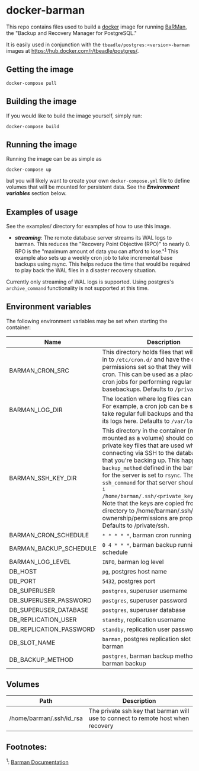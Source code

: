 # docker-barman

This repo contains files used to build a [docker](https://www.docker.com) image
for running [BaRMan](https://github.com/2ndquadrant-it/barman), the "Backup and
Recovery Manager for PostgreSQL."

It is easily used in conjunction with the `tbeadle/postgres:<version>-barman`
images at https://hub.docker.com/r/tbeadle/postgres/.

## Getting the image

`docker-compose pull`

## Building the image

If you would like to build the image yourself, simply run:

`docker-compose build`

## Running the image

Running the image can be as simple as

`docker-compose up`

but you will likely want to create your own `docker-compose.yml` file to define
volumes that will be mounted for persistent data.  See the ***Environment
variables*** section below.


## Examples of usage

See the examples/ directory for examples of how to use this image.

 * ***streaming***: The remote database server streams its WAL logs to barman.
   This reduces the "Recovery Point Objective (RPO)" to nearly 0.  RPO is the
   "maximum amount of data you can afford to lose."<sup>[1](#barman_docs)</sup>
   This example also sets up  a weekly cron job to take incremental base backups
   using rsync.  This helps reduce the time that would be required to play back
   the WAL files in a disaster recovery situation.

Currently only streaming of WAL logs is supported.  Using postgres's
`archive_command` functionality is not supported at this time.

## Environment variables

The following environment variables may be set when starting the container:

| Name                               | Description                                                                                                                                                                                                                                                                                                                                                                                                                                                                                                                                             |
| ----                               | -----------                                                                                                                                                                                                                                                                                                                                                                                                                                                                                                                                             |
| BARMAN_CRON_SRC                    | This directory holds files that will be copied in to `/etc/cron.d/` and have the correct permissions set so that they will be run via cron.  This can be used as a place to put cron jobs for performing regular basebackups.  Defaults to `/private/cron.d`.
| BARMAN_LOG_DIR                     | The location where log files can be stored.  For example, a cron job can be set up to take regular full backups and that can send its logs here.  Defaults to `/var/log/barman`.                                                                                                                                                                                                                                                                                                                                                                        |
| BARMAN_SSH_KEY_DIR                 | This directory in the container (most likely mounted as a volume) should contain SSH private key files that are used when connecting via SSH to the database servers that you're backing up.  This happens if the `backup_method` defined in the barman config for the server is set to `rsync`.  The `ssh_command` for that server should include `-i /home/barman/.ssh/<private_key_filename>`.  Note that the keys are copied from this directory to /home/barman/.ssh/ to ensure ownership/permissions are properly set.  Defaults to /private/ssh. |
| BARMAN_CRON_SCHEDULE               | `* * * * *`, barman cron running scheduel
| BARMAN_BACKUP_SCHEDULE             | `0 4 * * *`, barman backup running schedule
| BARMAN_LOG_LEVEL                   | `INFO`, barman log level
| DB_HOST                            | `pg`, postgres host name
| DB_PORT                            | `5432`, postgres port
| DB_SUPERUSER                       | `postgres`, superuser username
| DB_SUPERUSER_PASSWORD              | `postgres`, superuser password
| DB_SUPERUSER_DATABASE              | `postgres`, superuser database
| DB_REPLICATION_USER                | `standby`, replication username
| DB_REPLICATION_PASSWORD            | `standby`, replication user password
| DB_SLOT_NAME                       | `barman`, postgres replication slot name for barman
| DB_BACKUP_METHOD                   | `postgres`, barman backup method, see barman backup

## Volumes

| Path                     | Description                                                                      |
|--------------------------|----------------------------------------------------------------------------------|
| /home/barman/.ssh/id_rsa | The private ssh key that barman will use to connect to remote host when recovery |

## Footnotes:

<a name='barman_docs'><sup>1</sup></a>: [Barman Documentation](http://docs.pgbarman.org/release/2.1/)
